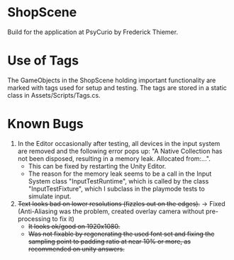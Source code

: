 # ShopScene
Build for the application at PsyCurio by Frederick Thiemer.

# Use of Tags
The GameObjects in the ShopScene holding important functionality are marked with tags used for setup and testing.
The tags are stored in a static class in Assets/Scripts/Tags.cs.

# Known Bugs
1. In the Editor occasionally after testing, all devices in the input system are removed and the following error pops up: "A Native Collection has not been disposed, resulting in a memory leak. Allocated from:...". 
    - This can be fixed by restarting the Unity Editor. 
    - The reason for the memory leak seems to be a call in the Input System class "InputTestRuntime", which is called by the class "InputTestFixture", which I subclass in the playmode tests to simulate input.
2. ~~Text looks bad on lower resolutions (fizzles out on the edges).~~ -> Fixed (Anti-Aliasing was the problem, created overlay camera without pre-processing to fix it)
    - ~~It looks ok/good on 1920x1080.~~ 
	- ~~Was not fixable by regenerating the used font set and fixing the sampling point to padding ratio at near 10% or more, as recommended on unity answers.~~

